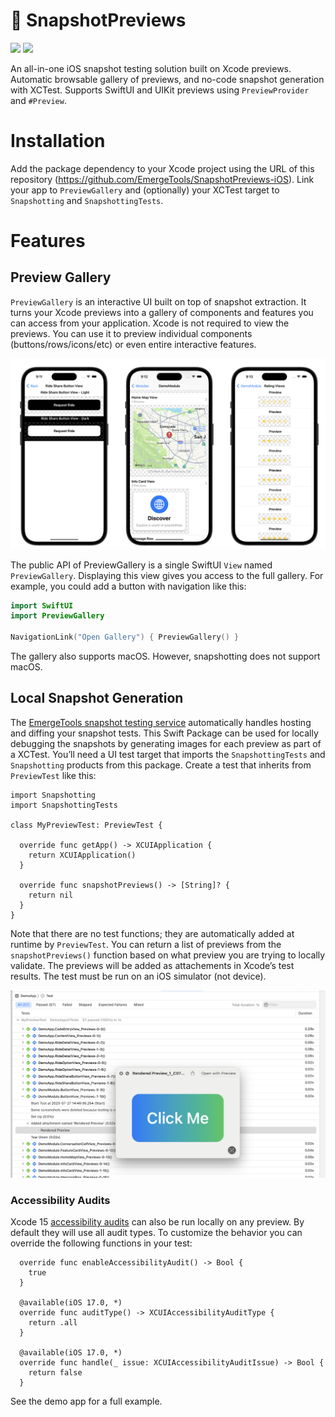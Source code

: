 # 📸 SnapshotPreviews

[![](https://img.shields.io/endpoint?url=https%3A%2F%2Fswiftpackageindex.com%2Fapi%2Fpackages%2FEmergeTools%2FSnapshotPreviews-iOS%2Fbadge%3Ftype%3Dswift-versions)](https://swiftpackageindex.com/EmergeTools/SnapshotPreviews-iOS)
[![](https://img.shields.io/endpoint?url=https%3A%2F%2Fswiftpackageindex.com%2Fapi%2Fpackages%2FEmergeTools%2FSnapshotPreviews-iOS%2Fbadge%3Ftype%3Dplatforms)](https://swiftpackageindex.com/EmergeTools/SnapshotPreviews-iOS)


An all-in-one iOS snapshot testing solution built on Xcode previews. Automatic browsable gallery of previews, and no-code snapshot generation with XCTest. Supports SwiftUI and UIKit previews using `PreviewProvider` and `#Preview`.

# Installation

Add the package dependency to your Xcode project using the URL of this repository (https://github.com/EmergeTools/SnapshotPreviews-iOS). Link your app to `PreviewGallery` and (optionally) your XCTest target to `Snapshotting` and `SnapshottingTests`.

# Features

## Preview Gallery

`PreviewGallery` is an interactive UI built on top of snapshot extraction. It turns your Xcode previews into a gallery of components and features you can access from your application. Xcode is not required to view the previews. You can use it to preview individual components (buttons/rows/icons/etc) or even entire interactive features.

<p align="center">
  <img src="./images/image1.png" />
</p>

The public API of PreviewGallery is a single SwiftUI `View` named `PreviewGallery`. Displaying this view gives you access to the full gallery. For example, you could add a button with navigation like this:

```swift
import SwiftUI
import PreviewGallery

NavigationLink("Open Gallery") { PreviewGallery() }
```

The gallery also supports macOS. However, snapshotting does not support macOS.

## Local Snapshot Generation

The [EmergeTools snapshot testing service](https://docs.emergetools.com/docs/snapshot-testing) automatically handles hosting and diffing your snapshot tests. This Swift Package can be used for locally debugging the snapshots by generating images for each preview as part of a XCTest. You’ll need a UI test target that imports the `SnapshottingTests` and `Snapshotting` products from this package. Create a test that inherits from `PreviewTest` like this:

```
import Snapshotting
import SnapshottingTests

class MyPreviewTest: PreviewTest {

  override func getApp() -> XCUIApplication {
    return XCUIApplication()
  }

  override func snapshotPreviews() -> [String]? {
    return nil
  }
}
```

Note that there are no test functions; they are automatically added at runtime by `PreviewTest`. You can return a list of previews from the `snapshotPreviews()` function based on what preview you are trying to locally validate. The previews will be added as attachements in Xcode’s test results. The test must be run on an iOS simulator (not device).

![Screenshot of Xcode test output](images/testOutput.png)

### Accessibility Audits

Xcode 15 [accessibility audits](https://developer.apple.com/documentation/xctest/xcuiapplication/4191487-performaccessibilityaudit) can also be run locally on any preview. By default they will use all audit types. To customize the behavior you can override the following functions in your test:

```
  override func enableAccessibilityAudit() -> Bool {
    true
  }

  @available(iOS 17.0, *)
  override func auditType() -> XCUIAccessibilityAuditType {
    return .all
  }

  @available(iOS 17.0, *)
  override func handle(_ issue: XCUIAccessibilityAuditIssue) -> Bool {
    return false
  }
```

See the demo app for a full example.
